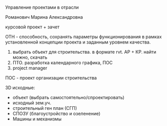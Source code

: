 Управление проектами в отрасли

Романович Марина Александровна

курсовой проект + зачет

ОТН - способность, сохранять параметры функционирования в рамках установленной концепции проекта и заданным уровнем качества.



1) выбрать объект для строительства. в формате rvt. АР + КР. найти можно, скачать
2) ПТО. разработка календарного графика, ПОС
3) project manager



ПОС - проект организации строительства

3D исходные:

- объект (выбрать самостоятельно/спроектировать)
- исходный зем.уч.
- строительный ген план (СГП)
- СПОЗУ (благоустройство и озеленение)
- Машины и механизмы

